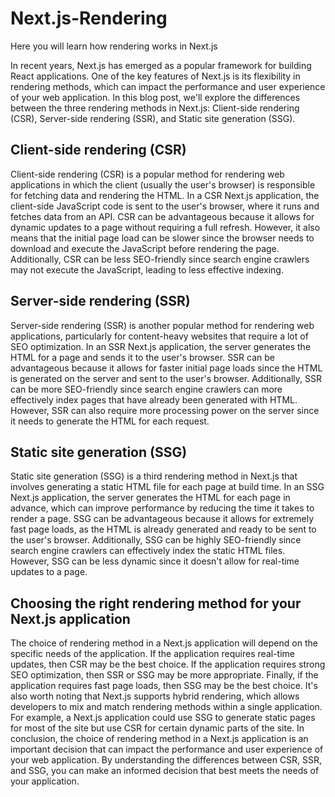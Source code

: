 # Next.js-Rendering
Here you will learn how rendering works in Next.js

In recent years, Next.js has emerged as a popular framework for building React applications. One of the key features of Next.js is its flexibility in rendering methods, which can impact the performance and user experience of your web application. In this blog post, we'll explore the differences between the three rendering methods in Next.js: Client-side rendering (CSR), Server-side rendering (SSR), and Static site generation (SSG).
## Client-side rendering (CSR)
Client-side rendering (CSR) is a popular method for rendering web applications in which the client (usually the user's browser) is responsible for fetching data and rendering the HTML. In a CSR Next.js application, the client-side JavaScript code is sent to the user's browser, where it runs and fetches data from an API.
CSR can be advantageous because it allows for dynamic updates to a page without requiring a full refresh. However, it also means that the initial page load can be slower since the browser needs to download and execute the JavaScript before rendering the page. Additionally, CSR can be less SEO-friendly since search engine crawlers may not execute the JavaScript, leading to less effective indexing.
## Server-side rendering (SSR)
Server-side rendering (SSR) is another popular method for rendering web applications, particularly for content-heavy websites that require a lot of SEO optimization. In an SSR Next.js application, the server generates the HTML for a page and sends it to the user's browser.
SSR can be advantageous because it allows for faster initial page loads since the HTML is generated on the server and sent to the user's browser. Additionally, SSR can be more SEO-friendly since search engine crawlers can more effectively index pages that have already been generated with HTML. However, SSR can also require more processing power on the server since it needs to generate the HTML for each request.
## Static site generation (SSG)
Static site generation (SSG) is a third rendering method in Next.js that involves generating a static HTML file for each page at build time. In an SSG Next.js application, the server generates the HTML for each page in advance, which can improve performance by reducing the time it takes to render a page.
SSG can be advantageous because it allows for extremely fast page loads, as the HTML is already generated and ready to be sent to the user's browser. Additionally, SSG can be highly SEO-friendly since search engine crawlers can effectively index the static HTML files. However, SSG can be less dynamic since it doesn't allow for real-time updates to a page.
## Choosing the right rendering method for your Next.js application
The choice of rendering method in a Next.js application will depend on the specific needs of the application. If the application requires real-time updates, then CSR may be the best choice. If the application requires strong SEO optimization, then SSR or SSG may be more appropriate. Finally, if the application requires fast page loads, then SSG may be the best choice.
It's also worth noting that Next.js supports hybrid rendering, which allows developers to mix and match rendering methods within a single application. For example, a Next.js application could use SSG to generate static pages for most of the site but use CSR for certain dynamic parts of the site.
In conclusion, the choice of rendering method in a Next.js application is an important decision that can impact the performance and user experience of your web application. By understanding the differences between CSR, SSR, and SSG, you can make an informed decision that best meets the needs of your application.

